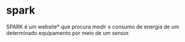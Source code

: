 # spark
SPARK é um website* que procura medir o consumo de energia de um determinado equipamento por meio de um sensor.
